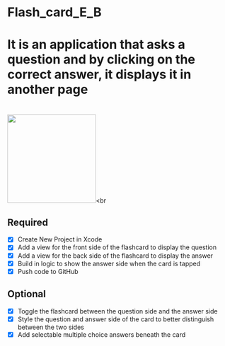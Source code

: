 # Flash_card_E_B

# It is an application that asks a question and by clicking on the correct answer, it displays it in another page

# 
<img src="https://i.imgur.com/p2sBhEJ.gifv" width=200><br

## Required
- [x] Create New Project in Xcode
- [x] Add a view for the front side of the flashcard to display the question
- [x] Add a view for the back side of the flashcard to display the answer
- [x] Build in logic to show the answer side when the card is tapped
- [x] Push code to GitHub
## Optional
- [x] Toggle the flashcard between the question side and the answer side
- [x] Style the question and answer side of the card to better distinguish between the two sides
- [x] Add selectable multiple choice answers beneath the card
